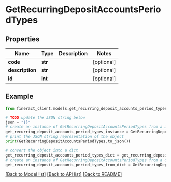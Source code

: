 # GetRecurringDepositAccountsPeriodTypes


## Properties

Name | Type | Description | Notes
------------ | ------------- | ------------- | -------------
**code** | **str** |  | [optional] 
**description** | **str** |  | [optional] 
**id** | **int** |  | [optional] 

## Example

```python
from fineract_client.models.get_recurring_deposit_accounts_period_types import GetRecurringDepositAccountsPeriodTypes

# TODO update the JSON string below
json = "{}"
# create an instance of GetRecurringDepositAccountsPeriodTypes from a JSON string
get_recurring_deposit_accounts_period_types_instance = GetRecurringDepositAccountsPeriodTypes.from_json(json)
# print the JSON string representation of the object
print(GetRecurringDepositAccountsPeriodTypes.to_json())

# convert the object into a dict
get_recurring_deposit_accounts_period_types_dict = get_recurring_deposit_accounts_period_types_instance.to_dict()
# create an instance of GetRecurringDepositAccountsPeriodTypes from a dict
get_recurring_deposit_accounts_period_types_from_dict = GetRecurringDepositAccountsPeriodTypes.from_dict(get_recurring_deposit_accounts_period_types_dict)
```
[[Back to Model list]](../README.md#documentation-for-models) [[Back to API list]](../README.md#documentation-for-api-endpoints) [[Back to README]](../README.md)


